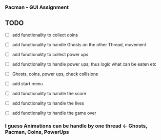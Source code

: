 ### Pacman - GUI Assignment


## TODO
- [ ] add functionality to collect coins
- [ ] add functionality to handle Ghosts on the other Thread, movement
- [ ] add functionality to collect power ups
- [ ] add functionality to handle power ups, thus logic what can be eaten etc
- [ ] Ghosts, coins, power ups, check collisions
- [ ] add start menu
- [ ] add functionality to handle the score
- [ ] add functionality to handle the lives
- [ ] add functionality to handle the game over


### I guess Animations can be handle by one thread <- Ghosts, Pacman, Coins, PowerUps


